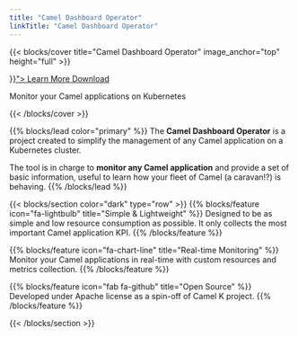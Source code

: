 ```yaml
---
title: "Camel Dashboard Operator"
linkTitle: "Camel Dashboard Operator"
---
```


{{< blocks/cover title="Camel Dashboard Operator" image_anchor="top" height="full" >}}
<div class="mx-auto">
	<a class="btn btn-lg btn-primary mr-3 mb-4" href="{{< relref "/docs" >}}">
		Learn More <i class="fas fa-arrow-alt-circle-right ml-2"></i>
	</a>
	<a class="btn btn-lg btn-secondary mr-3 mb-4" href="https://github.com/camel-tooling/camel-dashboard">
		Download <i class="fab fa-github ml-2 "></i>
	</a>
	<p class="lead mt-5">Monitor your Camel applications on Kubernetes</p>
</div>
{{< /blocks/cover >}}

{{% blocks/lead color="primary" %}}
The **Camel Dashboard Operator** is a project created to simplify the management of any Camel application on a Kubernetes cluster. 

The tool is in charge to **monitor any Camel application** and provide a set of basic information, useful to learn how your fleet of Camel (a caravan!?) is behaving.
{{% /blocks/lead %}}

{{< blocks/section color="dark" type="row" >}}
{{% blocks/feature icon="fa-lightbulb" title="Simple & Lightweight" %}}
Designed to be as simple and low resource consumption as possible. It only collects the most important Camel application KPI.
{{% /blocks/feature %}}

{{% blocks/feature icon="fa-chart-line" title="Real-time Monitoring" %}}
Monitor your Camel applications in real-time with custom resources and metrics collection.
{{% /blocks/feature %}}

{{% blocks/feature icon="fab fa-github" title="Open Source" %}}
Developed under Apache license as a spin-off of Camel K project.
{{% /blocks/feature %}}

{{< /blocks/section >}}